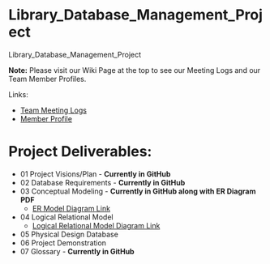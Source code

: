 # Library_Database_Management_Project
Library_Database_Management_Project


**Note:** Please visit our Wiki Page at the top to see our Meeting Logs and our Team Member Profiles.

Links:
- [Team Meeting Logs](https://github.com/KusumaMurthy109/Library_Database_Management_Project/wiki/Team-Meeting-Logs)
- [Member Profile](https://github.com/KusumaMurthy109/Library_Database_Management_Project/wiki/Team-Profiles)

# Project Deliverables:
- 01 Project Visions/Plan - **Currently in GitHub**
- 02 Database Requirements - **Currently in GitHub**
- 03  Conceptual Modeling - **Currently in GitHub along with ER Diagram PDF**
  - [ER Model Diagram Link](https://www.canva.com/design/DAGfNoKDdxQ/rCk15p_UwD9PzpjvqQvGzw/view?utm_content=DAGfNoKDdxQ&utm_campaign=designshare&utm_medium=link2&utm_source=uniquelinks&utlId=hd09b5e71fc)
- 04 Logical Relational Model
  - [Logical Relational Model Diagram Link](https://www.canva.com/design/DAGiZyAZCHo/-nmO17_yifk6VNOG9Nr7Kw/view?utm_content=DAGiZyAZCHo&utm_campaign=designshare&utm_medium=link2&utm_source=uniquelinks&utlId=hd6e2bd8218)
- 05 Physical Design Database
- 06 Project Demonstration
- 07 Glossary - **Currently in GitHub**
